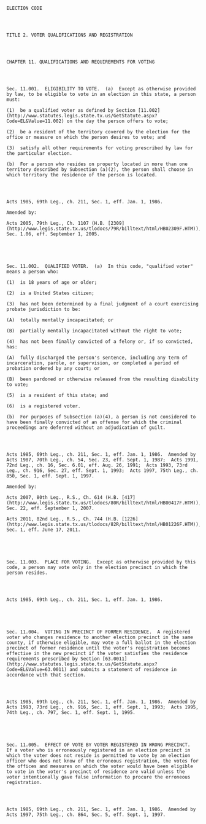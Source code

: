 ﻿
    
    
    	
    					
    
    
    ELECTION CODE
    
      
    
    
    TITLE 2. VOTER QUALIFICATIONS AND REGISTRATION
    
      
    
    
    CHAPTER 11. QUALIFICATIONS AND REQUIREMENTS FOR VOTING
    
      
    
    
    Sec. 11.001.  ELIGIBILITY TO VOTE.  (a)  Except as otherwise provided by law, to be eligible to vote in an election in this state, a person must:
    
    (1)  be a qualified voter as defined by Section [11.002](http://www.statutes.legis.state.tx.us/GetStatute.aspx?Code=EL&Value=11.002) on the day the person offers to vote;
    
    (2)  be a resident of the territory covered by the election for the office or measure on which the person desires to vote; and
    
    (3)  satisfy all other requirements for voting prescribed by law for the particular election.
    
    (b)  For a person who resides on property located in more than one territory described by Subsection (a)(2), the person shall choose in which territory the residence of the person is located.
    
    
    
    
    Acts 1985, 69th Leg., ch. 211, Sec. 1, eff. Jan. 1, 1986.
    
    Amended by: 
    
    Acts 2005, 79th Leg., Ch. 1107 (H.B. [2309](http://www.legis.state.tx.us/tlodocs/79R/billtext/html/HB02309F.HTM)), Sec. 1.06, eff. September 1, 2005.
    
    
    
    
    
    Sec. 11.002.  QUALIFIED VOTER.  (a)  In this code, "qualified voter" means a person who:
    
    (1)  is 18 years of age or older;
    
    (2)  is a United States citizen;
    
    (3)  has not been determined by a final judgment of a court exercising probate jurisdiction to be:
    
    (A)  totally mentally incapacitated; or
    
    (B)  partially mentally incapacitated without the right to vote;
    
    (4)  has not been finally convicted of a felony or, if so convicted, has:
    
    (A)  fully discharged the person's sentence, including any term of incarceration, parole, or supervision, or completed a period of probation ordered by any court; or
    
    (B)  been pardoned or otherwise released from the resulting disability to vote;
    
    (5)  is a resident of this state; and
    
    (6)  is a registered voter.
    
    (b)  For purposes of Subsection (a)(4), a person is not considered to have been finally convicted of an offense for which the criminal proceedings are deferred without an adjudication of guilt.
    
    
    
    
    Acts 1985, 69th Leg., ch. 211, Sec. 1, eff. Jan. 1, 1986.  Amended by Acts 1987, 70th Leg., ch. 54, Sec. 23, eff. Sept. 1, 1987;  Acts 1991, 72nd Leg., ch. 16, Sec. 6.01, eff. Aug. 26, 1991;  Acts 1993, 73rd Leg., ch. 916, Sec. 27, eff. Sept. 1, 1993;  Acts 1997, 75th Leg., ch. 850, Sec. 1, eff. Sept. 1, 1997.
    
    Amended by: 
    
    Acts 2007, 80th Leg., R.S., Ch. 614 (H.B. [417](http://www.legis.state.tx.us/tlodocs/80R/billtext/html/HB00417F.HTM)), Sec. 22, eff. September 1, 2007.
    
    Acts 2011, 82nd Leg., R.S., Ch. 744 (H.B. [1226](http://www.legis.state.tx.us/tlodocs/82R/billtext/html/HB01226F.HTM)), Sec. 1, eff. June 17, 2011.
    
    
    
    
    
    Sec. 11.003.  PLACE FOR VOTING.  Except as otherwise provided by this code, a person may vote only in the election precinct in which the person resides.
    
    
    
    
    Acts 1985, 69th Leg., ch. 211, Sec. 1, eff. Jan. 1, 1986.
    
    
    
    
    
    Sec. 11.004.  VOTING IN PRECINCT OF FORMER RESIDENCE.  A registered voter who changes residence to another election precinct in the same county, if otherwise eligible, may vote a full ballot in the election precinct of former residence until the voter's registration becomes effective in the new precinct if the voter satisfies the residence requirements prescribed by Section [63.0011](http://www.statutes.legis.state.tx.us/GetStatute.aspx?Code=EL&Value=63.0011) and submits a statement of residence in accordance with that section.
    
    
    
    
    Acts 1985, 69th Leg., ch. 211, Sec. 1, eff. Jan. 1, 1986.  Amended by Acts 1993, 73rd Leg., ch. 916, Sec. 1, eff. Sept. 1, 1993;  Acts 1995, 74th Leg., ch. 797, Sec. 1, eff. Sept. 1, 1995.
    
    
    
    
    
    Sec. 11.005.  EFFECT OF VOTE BY VOTER REGISTERED IN WRONG PRECINCT.  If a voter who is erroneously registered in an election precinct in which the voter does not reside is permitted to vote by an election officer who does not know of the erroneous registration, the votes for the offices and measures on which the voter would have been eligible to vote in the voter's precinct of residence are valid unless the voter intentionally gave false information to procure the erroneous registration.
    
    
    
    
    Acts 1985, 69th Leg., ch. 211, Sec. 1, eff. Jan. 1, 1986.  Amended by Acts 1997, 75th Leg., ch. 864, Sec. 5, eff. Sept. 1, 1997.
    
    
    
    
    				
